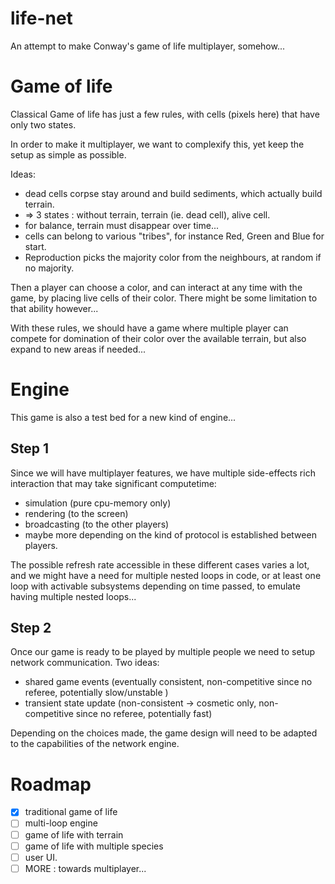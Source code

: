 # life-net
An attempt to make Conway's game of life multiplayer, somehow...

# Game of life

Classical Game of life has just a few rules, with cells (pixels here) that have only two states.

In order to make it multiplayer, we want to complexify this, yet keep the setup as simple as possible.

Ideas:

- dead cells corpse stay around and build sediments, which actually build terrain.
- => 3 states : without terrain, terrain (ie. dead cell), alive cell.
- for balance, terrain must disappear over time...
- cells can belong to various "tribes", for instance Red, Green and Blue for start.
- Reproduction picks the majority color from the neighbours, at random if no majority.

Then a player can choose a color, and can interact at any time with the game, by placing live cells of their color.
There might be some limitation to that ability however...

With these rules, we should have a game where multiple player can compete for domination of their color over the available terrain,
but also expand to new areas if needed...

# Engine

This game is also a test bed for a new kind of engine...

## Step 1

Since we will have multiplayer features, we have multiple side-effects rich interaction that may take significant computetime:
- simulation (pure cpu-memory only)
- rendering (to the screen)
- broadcasting (to the other players)
- maybe more depending on the kind of protocol is established between players.

The possible refresh rate accessible in these different cases varies a lot, and we might have a need for multiple nested loops in code,
or at least one loop with activable subsystems depending on time passed, to emulate having multiple nested loops...

## Step 2 

Once our game is ready to be played by multiple people we need to setup network communication. Two ideas:
- shared game events (eventually consistent, non-competitive since no referee, potentially slow/unstable )
- transient state update (non-consistent -> cosmetic only, non-competitive since no referee, potentially fast)

Depending on the choices made, the game design will need to be adapted to the capabilities of the network engine.


# Roadmap
- [X] traditional game of life
- [ ] multi-loop engine
- [ ] game of life with terrain
- [ ] game of life with multiple species
- [ ] user UI.
- [ ] MORE : towards multiplayer...
